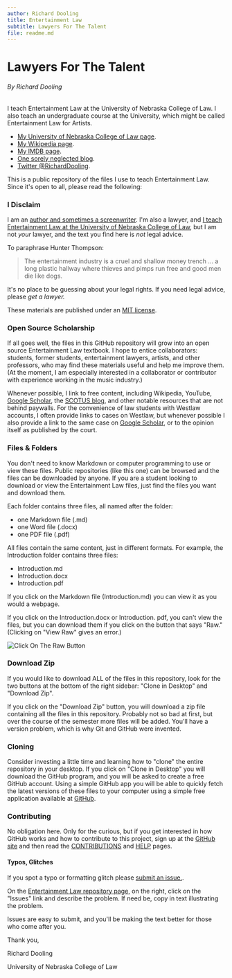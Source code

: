 ```yaml
---
author: Richard Dooling
title: Entertainment Law
subtitle: Lawyers For The Talent
file: readme.md
---
```


# Lawyers For The Talent

###### By Richard Dooling

I teach Entertainment Law at the University of Nebraska College of Law. I also teach an undergraduate course at the University, which might be called Entertainment Law for Artists. 

* [My University of Nebraska College of Law page](http://law.unl.edu/richard-dooling#about).
* [My Wikipedia page](http://en.wikipedia.org/wiki/Richard_Dooling).
* [My IMDB page](http://www.imdb.com/name/nm0233223/).
* [One sorely neglected blog](http://dooling.com).
* [Twitter @RichardDooling](http://twitter.com/richarddooling).

This is a public repository of the files I use to teach Entertainment Law. Since it's open to all, please read the following:

### I Disclaim

I am an [author and sometimes a screenwriter](https://en.wikipedia.org/wiki/Richard_Dooling). 
I'm also a lawyer, 
and [I teach Entertainment Law at the University of Nebraska College of Law](https://law.unl.edu/richard-dooling/), but I am not *your* lawyer, and the text you find here is *not* legal advice. 

To paraphrase Hunter Thompson: 

> The entertainment industry 
> is a cruel and shallow money trench &hellip; a long plastic 
> hallway where thieves and pimps run free 
> and good men die like dogs.

It's no place to be guessing about your legal rights. 
If you need legal advice, please *get a lawyer.*

These materials are published under an [MIT license](https://github.com/RichardDooling/Entertainment_Law/blob/master/LICENSE).

### Open Source Scholarship

If all goes well, the files in this GitHub repository will grow into an open source Entertainment Law textbook. I hope to entice collaborators: students, former students, entertainment lawyers, artists, and other professors, who may find these materials useful and help me improve them. (At the moment, I am especially interested in a collaborator or contributor with experience working in the music industry.) 

Whenever possible, I link to free content, including Wikipedia, YouTube, [Google Scholar](http://scholar.google.com/), the [SCOTUS blog](http://www.scotusblog.com/), and other notable resources that are not behind paywalls. For the convenience of law students with Westlaw accounts, I often provide links to cases on Westlaw, but whenever possible I also provide a link to the same case on [Google Scholar](http://scholar.google.com/), or to the opinion itself as published by the court.

### Files & Folders

You don't need to know Markdown or computer programming to use or view these files. Public repositories (like this one) can be browsed and the files can be downloaded by anyone. If you are a student looking to download or view the Entertainment Law files, just find the files you want and download them.

Each folder contains three files, all named after the folder:

* one Markdown file (.md)
* one Word file (.docx)
* one PDF file (.pdf)

All files contain the same content, just in different formats. For example, the Introduction folder contains three files:

* Introduction.md
* Introduction.docx
* Introduction.pdf

If you click on the Markdown file (Introduction.md) you can view it as you would a webpage. 

If you click on the Introduction.docx or Introduction. pdf, you can't view the files, but you can download them if you click on the button that says "Raw." (Clicking on "View Raw" gives an error.)

![Click On The Raw Button](Download_Single_File.png "Click Raw")

### Download Zip

If you would like to download ALL of the files in this repository, look for the two buttons at the bottom of the right sidebar: "Clone in Desktop" and "Download Zip".

If you click on the "Download Zip" button, you will download a zip file containing all the files in this repository. Probably not so bad at first, but over the course of the semester more files will be added. You'll have a version problem, which is why Git and GitHub were invented. 

### Cloning

Consider investing a little time and learning how to "clone" the entire repository in your desktop. If you click on "Clone in Desktop" you will download the GitHub program, and you will be asked to create a free GitHub account. Using a simple GitHub app you will be able to quickly fetch the latest versions of these files to your computer using a simple free application available at [GitHub](https://github.com/). 

### Contributing

No obligation here. Only for the curious, but if you get interested in how GitHub works and how to contribute to this project, sign up at the [GitHub site](https://github.com/) and then read the [CONTRIBUTIONS](https://github.com/RichardDooling/Entertainment_Law/blob/master/CONTRIBUTIONS.md) and [HELP](https://github.com/RichardDooling/Entertainment_Law/blob/master/HELP.md) pages.

#### Typos, Glitches

If you spot a typo or formatting glitch please [submit an issue.](https://github.com/RichardDooling/Entertainment_Law/issues). 

On the [Entertainment Law repository page](https://github.com/RichardDooling/Entertainment_Law), on the right, click on the "Issues" link and describe the problem. If need be, copy in text illustrating the problem.

Issues are easy to submit, and you'll be making the text better for those who come after you.

Thank you,

Richard Dooling

University of Nebraska College of Law

